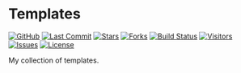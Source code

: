 # Templates

[![GitHub](https://img.shields.io/badge/GitHub-0D1117?style=for-the-badge&logo=github&logoColor=C9D1D9)](https://github.com/ragibasif/templates)
[![Last Commit](https://img.shields.io/github/last-commit/ragibasif/templates?style=for-the-badge&logo=github&color=58A6FF&logoColor=C9D1D9&labelColor=0D1117)](https://github.com/ragibasif/templates/pulse)
[![Stars](https://img.shields.io/github/stars/ragibasif/templates?style=for-the-badge&logo=apachespark&color=D29922&logoColor=C9D1D9&labelColor=0D1117)](https://github.com/ragibasif/templates/stargazers)
[![Forks](https://img.shields.io/github/forks/ragibasif/templates?style=for-the-badge&logo=github&color=3FB950&logoColor=C9D1D9&labelColor=0D1117)](https://github.com/ragibasif/templates/network/members)
[![Build Status](https://img.shields.io/github/actions/workflow/status/ragibasif/templates/build.yml?branch=master&style=for-the-badge&label=build&logo=githubactions&color=58A6FF&logoColor=C9D1D9&labelColor=0D1117)](https://github.com/ragibasif/templates/actions)
[![Visitors](https://api.visitorbadge.io/api/visitors?path=https%3A%2F%2Fgithub.com%2Fragibasif%2Ftemplates&label=visitors&labelColor=%230D1117&countColor=%2358A6FF)](https://visitorbadge.io/status?path=https%3A%2F%2Fgithub.com%2Fragibasif%2Ftemplates)
[![Issues](https://img.shields.io/github/issues/ragibasif/templates?style=for-the-badge&logo=bilibili&color=F85149&logoColor=C9D1D9&labelColor=0D1117)](https://github.com/ragibasif/templates/issues)
[![License](https://img.shields.io/github/license/ragibasif/templates?style=for-the-badge&logo=starship&color=8957E5&logoColor=C9D1D9&labelColor=0D1117)](https://github.com/ragibasif/templates/blob/master/LICENSE)

My collection of templates.

